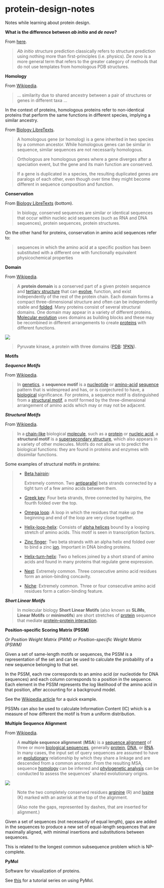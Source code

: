 # protein-design-notes

Notes while learning about protein design.

**What is the difference between *ab initio* and *de novo*?**

From [here](http://biotech.fyicenter.com/faq/Robetta/What_is_the_difference_between_Ab_Initio_and_De_.html).

> *Ab initio* structure prediction classically refers to structure prediction using nothing more than first-principles (i.e. physics). *De novo* is a more general term that refers to the greater category of methods that do not use templates from homologous PDB structures.

**Homology**

From [Wikipedia](https://en.wikipedia.org/wiki/Homology_(biology)).

> ... similarity due to shared ancestry between a pair of structures or genes in different taxa ...

In the context of proteins, homologous proteins refer to non-identical proteins that perform the same functions in different species, implying a similar ancestry.

From [Biology LibreTexts](https://bio.libretexts.org/Bookshelves/Microbiology/Book%3A_Microbiology_(Boundless)/7%3A_Microbial_Genetics/7.13%3A_Bioinformatics/7.13C%3A_Homologs%2C_Orthologs%2C_and_Paralogs).

> A homologous gene (or homolog) is a gene inherited in two species by a common ancestor. While homologous genes can be similar in sequence, similar sequences are not necessarily homologous.

> Orthologous are homologous genes where a gene diverges after a speciation event, but the gene and its main function are conserved.

> If a gene is duplicated in a species, the resulting duplicated genes are paralogs of each other, even though over time they might become different in sequence composition and function.

**Conservation**

From [Biology LibreTexts](https://bio.libretexts.org/Bookshelves/Microbiology/Book%3A_Microbiology_(Boundless)/7%3A_Microbial_Genetics/7.13%3A_Bioinformatics/7.13C%3A_Homologs%2C_Orthologs%2C_and_Paralogs) (bottom).

> In biology, conserved sequences are similar or identical sequences that  occur within nucleic acid sequences (such as RNA and DNA sequences),  protein sequences, protein structures.

On the other hand for proteins, conservation in amino acid sequences refer to: 

> sequences in which the amino acid at a specific position has been  substituted with a different one with functionally equivalent  physicochemical properties

**Domain**

From [Wikipedia](https://en.wikipedia.org/wiki/Protein_domain).

> A **protein domain** is a conserved part of a given protein sequence and [tertiary structure](https://en.wikipedia.org/wiki/Biomolecular_structure#Tertiary_structure) that can [evolve](https://en.wikipedia.org/wiki/Biological_evolution), function, and exist independently of the rest of the protein chain. Each domain forms a compact three-dimensional structure and often can be independently stable and [folded](https://en.wikipedia.org/wiki/Protein_folding). Many proteins consist of several structural domains. One domain may appear in a variety of different proteins. [Molecular evolution](https://en.wikipedia.org/wiki/Molecular_evolution) uses domains as building blocks and these may be recombined in different arrangements to create [proteins](https://en.wikipedia.org/wiki/Protein) with different functions.

![](https://upload.wikimedia.org/wikipedia/commons/thumb/7/7a/Pyruvate_kinase_protein_domains.png/250px-Pyruvate_kinase_protein_domains.png)

> Pyruvate kinase, a protein with three domains ([PDB](https://en.wikipedia.org/wiki/Protein_Data_Bank): [1PKN](https://www.rcsb.org/structure/1PKN)).

**Motifs**

***Sequence Motifs***

From [Wikipedia](https://en.wikipedia.org/wiki/Sequence_motif).

> In [genetics](https://en.wikipedia.org/wiki/Genetics), a **sequence motif** is a [nucleotide](https://en.wikipedia.org/wiki/Nucleotide) or [amino-acid](https://en.wikipedia.org/wiki/Amino_acid) [sequence](https://en.wikipedia.org/wiki/Sequence) pattern that is widespread and has, or is conjectured to have, a [biological](https://en.wikipedia.org/wiki/Biology) significance. For proteins, a sequence motif is distinguished from a [structural motif](https://en.wikipedia.org/wiki/Structural_motif), a motif formed by the three-dimensional arrangement of amino acids which may or may not be adjacent.

***Structural Motifs***

From [Wikipedia](https://en.wikipedia.org/wiki/Structural_motif).

> In a [chain-like](https://en.wikipedia.org/wiki/Polymer) biological [molecule](https://en.wikipedia.org/wiki/Molecule), such as a [protein](https://en.wikipedia.org/wiki/Protein) or  [nucleic acid](https://en.wikipedia.org/wiki/Nucleic_acid), a **structural motif** is a [supersecondary structure](https://en.wikipedia.org/wiki/Supersecondary_structure), which also appears in a variety of other molecules. Motifs do not allow us to predict the biological functions: they are found in proteins and  enzymes with dissimilar functions.

Some examples of structural motifs in proteins:

> - [Beta hairpin](https://en.wikipedia.org/wiki/Beta_hairpin):
>
>   Extremely common. Two [antiparallel](https://en.wikipedia.org/wiki/Antiparallel_(biochemistry)) beta strands connected by a tight turn of a few amino acids between them.
>
> - [Greek key](https://en.wikipedia.org/wiki/Beta_sheet#Greek_key_motif):
>   Four beta strands, three connected by hairpins, the fourth folded over the top.
> - [Omega loop](https://en.wikipedia.org/wiki/Omega_loop):
> A loop in which the residues that make up the beginning and end of the loop are very close together.
> - [Helix-loop-helix](https://en.wikipedia.org/wiki/Basic-helix-loop-helix):
> Consists of [alpha helices](https://en.wikipedia.org/wiki/Alpha_helix) bound by a looping stretch of amino acids. This motif is seen in transcription factors.
> - [Zinc finger](https://en.wikipedia.org/wiki/Zinc_finger):
> Two beta strands with an alpha helix end folded over to bind a zinc [ion](https://en.wikipedia.org/wiki/Ion). Important in DNA binding proteins.
> - [Helix-turn-helix](https://en.wikipedia.org/wiki/Helix-turn-helix):
> Two α helices joined by a short strand of amino acids and found in many proteins that regulate gene expression.
> - [Nest](https://en.wikipedia.org/wiki/Nest_(protein_structural_motif)):
> Extremely common. Three consecutive amino acid residues form an anion-binding concavity.
> - [Niche](https://en.wikipedia.org/wiki/Niche_(protein_structural_motif)):
> Extremely common. Three or four consecutive amino acid residues form a cation-binding feature.

***Short Linear Motifs***

> In molecular biology **Short Linear Motifs** (also known as **SLiMs**, **Linear Motifs** or **minimotifs**) are short stretches of [protein](https://en.wikipedia.org/wiki/Protein) sequence that mediate [protein–protein interaction](https://en.wikipedia.org/wiki/Protein–protein_interaction).

**Position-specific Scoring Matrix (PSSM)**

*Or Position Weight Matrix (PWM) or Position-specific Weight Matrix (PSWM)*

Given a set of same-length motifs or sequences, the PSSM is a representation of the set and can be used to calculate the probability of a new sequence belonging to that set.

In the PSSM, each row corresponds to an amino acid (or nucleotide for DNA sequences) and each column corresponds to a position in the sequence. Each element in the PSSM represents the log likelihood of the amino acid in that position, after accounting for a background model.

See the [Wikipedia article](https://en.wikipedia.org/wiki/Position_weight_matrix) for a quick example.

PSSMs can also be used to calculate Information Content (IC) which is a measure of how different the motif is from a uniform distribution.

**Multiple Sequence Alignment**

From [Wikipedia](https://en.wikipedia.org/wiki/Multiple_sequence_alignment).

> A **multiple sequence alignment** (**MSA**) is a [sequence alignment](https://en.wikipedia.org/wiki/Sequence_alignment) of three or more [biological sequences](https://en.wikipedia.org/wiki/Biological_sequence), generally [protein](https://en.wikipedia.org/wiki/Protein), [DNA](https://en.wikipedia.org/wiki/DNA), or [RNA](https://en.wikipedia.org/wiki/RNA). In many cases, the input set of query sequences are assumed to have an [evolutionary](https://en.wikipedia.org/wiki/Evolutionary) relationship by which they share a linkage and are descended from a common ancestor. From the resulting MSA, sequence [homology](https://en.wikipedia.org/wiki/Homology_(biology)) can be inferred and [phylogenetic analysis](https://en.wikipedia.org/wiki/Molecular_phylogeny) can be conducted to assess the sequences' shared evolutionary origins.

![](https://upload.wikimedia.org/wikipedia/commons/thumb/7/79/RPLP0_90_ClustalW_aln.gif/800px-RPLP0_90_ClustalW_aln.gif)

> Note the two completely conserved residues [arginine](https://en.wikipedia.org/wiki/arginine) (R) and [lysine](https://en.wikipedia.org/wiki/lysine) (K) marked with an asterisk at the top of the alignment.
>
> (Also note the gaps, represented by dashes, that are inserted for alignment.)

Given a set of sequences (not necessarily of equal length), gaps are added in the sequences to produce a new set of equal-length sequences that are maximally aligned, with minimal insertions and substitutions between sequences. 

This is related to the longest common subsequence problem which is NP-complete.

**PyMol**

Software for visualization of proteins.

See [this](https://www.youtube.com/watch?v=wiKyOF-pGw4) for a tutorial series on using PyMol.
